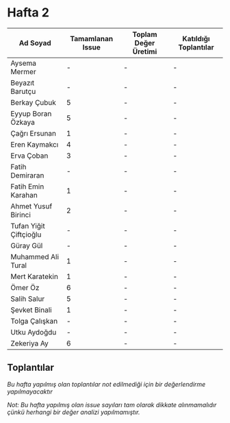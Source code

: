 # Hafta 2
| Ad Soyad | Tamamlanan Issue | Toplam Değer Üretimi | Katıldığı Toplantılar |
| -------- | ---------------- | -------------------- | --------------------- |
| Aysema Mermer | - | - | - |
| Beyazıt Barutçu | - | - | - |
| Berkay Çubuk | 5 | - | - |
| Eyyup Boran Özkaya | 5 | - | - |
| Çağrı Ersunan | 1 | - | - |
| Eren Kaymakcı | 4 | - | - |
| Erva Çoban | 3 | - | - |
| Fatih Demiraran | - | - | - |
| Fatih Emin Karahan | 1 | - | - |
| Ahmet Yusuf Birinci | 2 | - | - |
| Tufan Yiğit Çiftçioğlu | - | - | - |
| Güray Gül | - | - | - |
| Muhammed Ali Tural | 1 | - | - |
| Mert Karatekin | 1 | - | - |
| Ömer Öz | 6 | - | - |
| Salih Salur | 5 | - | - |
| Şevket Binali | 1 | - | - |
| Tolga Çalışkan | - | - | - |
| Utku Aydoğdu | - | - | - |
| Zekeriya Ay | 6 | - | - |

## Toplantılar
*Bu hafta yapılmış olan toplantılar not edilmediği için bir değerlendirme
yapılmayacaktır*

*Not: Bu hafta yapılmış olan issue sayıları tam olarak dikkate
alınmamalıdır çünkü herhangi bir değer analizi yapılmamıştır.*
